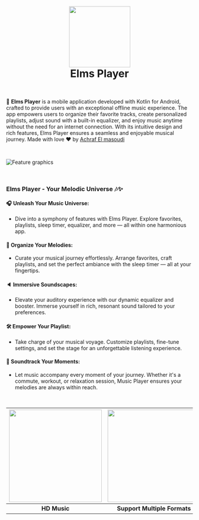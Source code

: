 <div align="center">
      <h1> 
            <img src="https://github.com/user-attachments/assets/cfd233af-9026-4c5e-9102-74a2b70211c0" width="165px">
            <br/>
            Elms Player 
            <br/> 
      </h1>
</div>

   <br/> 
   
🎵 **Elms Player** is a mobile application developed with Kotlin for Android, crafted to provide users with an exceptional offline music experience. The app empowers users to organize their favorite tracks, create personalized playlists, adjust sound with a built-in equalizer, and enjoy music anytime without the need for an internet connection. With its intuitive design and rich features, Elms Player ensures a seamless and enjoyable musical journey. Made with love ❤️ by [Achraf El masoudi](https://www.linkedin.com/in/achelmasoudi)

<br/>

![Feature graphics](https://github.com/user-attachments/assets/697a71c9-6372-40c2-810e-5da35d9177bc)

<br/> 

<h3>Elms Player - Your Melodic Universe 🎶✨</h3>

#### 🎧 Unleash Your Music Universe:
  - Dive into a symphony of features with Elms Player. Explore favorites, playlists, sleep timer, equalizer, and more — all within one harmonious app.

#### 📁 Organize Your Melodies:
  - Curate your musical journey effortlessly. Arrange favorites, craft playlists, and set the perfect ambiance with the sleep timer — all at your fingertips.

#### 🔈 Immersive Soundscapes:
  - Elevate your auditory experience with our dynamic equalizer and booster. Immerse yourself in rich, resonant sound tailored to your preferences.

#### 🛠️ Empower Your Playlist:
  - Take charge of your musical voyage. Customize playlists, fine-tune settings, and set the stage for an unforgettable listening experience.

#### 🚀 Soundtrack Your Moments:
  - Let music accompany every moment of your journey. Whether it's a commute, workout, or relaxation session, Music Player ensures your melodies are always within reach.

<br/> 

| <img src="https://github.com/user-attachments/assets/f3d12c1c-7da8-4184-ad68-9fd4a2f2d88a" width="250"/>| <img src="https://github.com/user-attachments/assets/1d121a2d-89f9-4f94-8218-9f8d7a48eee9" width="250"/> | <img src="https://github.com/user-attachments/assets/aa515af6-ae96-405c-859c-28c829b3764f" width="250"/> |
| :-------------: | :-------------:  | :-------------:  |
|     **HD Music**     |     **Support Multiple Formats**     |     **Colorful Themes**     |
